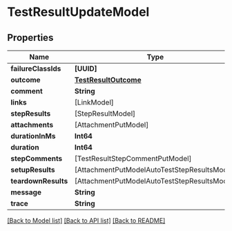 # TestResultUpdateModel

## Properties
Name | Type | Description | Notes
------------ | ------------- | ------------- | -------------
**failureClassIds** | **[UUID]** |  | [optional] 
**outcome** | [**TestResultOutcome**](TestResultOutcome.md) |  | [optional] 
**comment** | **String** |  | [optional] 
**links** | [LinkModel] |  | [optional] 
**stepResults** | [StepResultModel] |  | [optional] 
**attachments** | [AttachmentPutModel] |  | [optional] 
**durationInMs** | **Int64** |  | [optional] 
**duration** | **Int64** |  | [optional] 
**stepComments** | [TestResultStepCommentPutModel] |  | [optional] 
**setupResults** | [AttachmentPutModelAutoTestStepResultsModel] |  | [optional] 
**teardownResults** | [AttachmentPutModelAutoTestStepResultsModel] |  | [optional] 
**message** | **String** |  | [optional] 
**trace** | **String** |  | [optional] 

[[Back to Model list]](../README.md#documentation-for-models) [[Back to API list]](../README.md#documentation-for-api-endpoints) [[Back to README]](../README.md)


